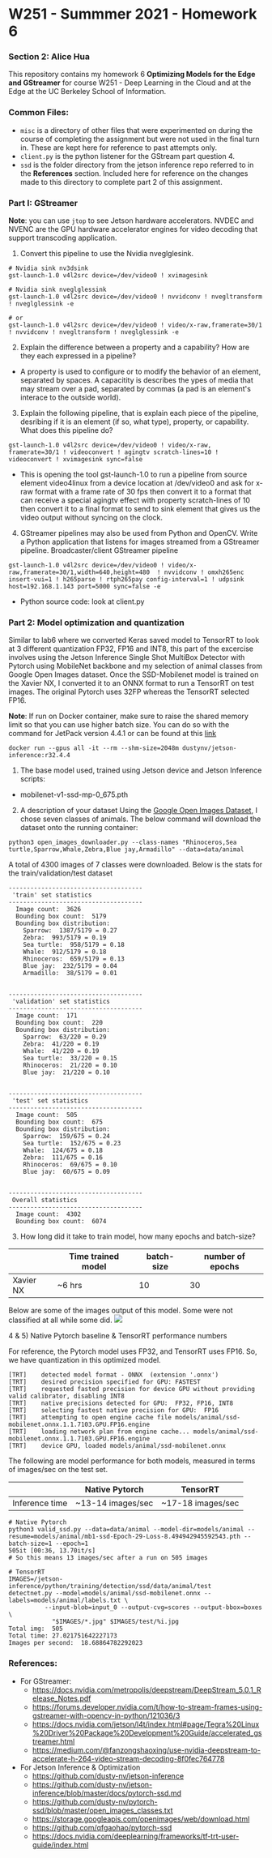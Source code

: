 # W251 - Summmer 2021 - Homework 6
### Section 2: Alice Hua

This repository contains my homework 6 **Optimizing Models for the Edge and GStreamer** for course W251 - Deep Learning in the Cloud and at the Edge at the UC Berkeley School of Information.

### Common Files:

- `misc` is a directory of other files that were experimented on during the course of completing the assignment but were not used in the final turn in. These are kept here for reference to past attempts only.
- `client.py` is the python listener for the GStream part question 4.
- `ssd` is the folder directory from the jetson inference repo referred to  in the **References** section. Included here for reference on the changes made to this directory to complete part 2 of this assignment.

### Part I: GStreamer 
**Note**: you can use `jtop` to see Jetson hardware accelerators. NVDEC and NVENC are the GPU hardware accelerator engines for video decoding that support transcoding application.

1. Convert this pipeline to use the Nvidia nveglglesink.
```
# Nvidia sink nv3dsink
gst-launch-1.0 v4l2src device=/dev/video0 ! xvimagesink

# Nvidia sink nveglglessink
gst-launch-1.0 v4l2src device=/dev/video0 ! nvvidconv ! nvegltransform ! nveglglessink -e

# or
gst-launch-1.0 v4l2src device=/dev/video0 ! video/x-raw,framerate=30/1 ! nvvidconv ! nvegltransform ! nveglglessink -e 
``` 

2. Explain the difference between a property and a capability? How are they each expressed in a pipeline?
- A property is used to configure or to modify the behavior of an element, separated by spaces. A capacitity is describes the ypes of media that may stream over a pad, separated by commas (a pad is an element's interace to the outside world).

3. Explain the following pipeline, that is explain each piece of the pipeline, desribing if it is an element (if so, what type), property, or capability. What does this pipeline do?
```
gst-launch-1.0 v4l2src device=/dev/video0 ! video/x-raw, framerate=30/1 ! videoconvert ! agingtv scratch-lines=10 ! videoconvert ! xvimagesink sync=false
```

- This is opening the tool gst-launch-1.0 to run a pipeline from source element video4linux from a device location at /dev/video0 and ask for x-raw format with a frame rate of 30 fps then convert it to a format that can receive a special agingtv effect with property scratch-lines of 10 then convert it to a final format to send to sink element that gives us the video output without syncing on the clock.

4) GStreamer pipelines may also be used from Python and OpenCV. Write a Python application that listens for images streamed from a GStreamer pipeline.
Broadcaster/client GStreamer pipeline
```
gst-launch-1.0 v4l2src device=/dev/video0 ! video/x-raw,framerate=30/1,width=640,height=480  ! nvvidconv ! omxh265enc insert-vui=1 ! h265parse ! rtph265pay config-interval=1 ! udpsink host=192.168.1.143 port=5000 sync=false -e 
```
- Python source code: look at client.py

### Part 2: Model optimization and quantization
Similar to lab6 where we converted Keras saved model to TensorRT to look at 3 different quantization FP32, FP16 and INT8, this part of the excercise involves using the Jetson Inference Single Shot MultiBox Detector with Pytorch using MobileNet backbone and my selection of animal classes from Google Open Images dataset. Once the SSD-Mobilenet model is trained on the Xavier NX, I converted it to an ONNX format to run a TensorRT on test images. The original Pytorch uses 32FP whereas the TensorRT selected FP16.  

**Note**: If run on Docker container, make sure to raise the shared memory limit so that you can use higher batch size. You can do so with the command for JetPack version 4.4.1 or can be found at this [link](https://github.com/dusty-nv/jetson-inference/blob/master/docs/aux-docker.md)
```
docker run --gpus all -it --rm --shm-size=2048m dustynv/jetson-inference:r32.4.4
```
 

1) The base model used, trained using Jetson device and Jetson Inference scripts:
- mobilenet-v1-ssd-mp-0_675.pth

2) A description of your dataset 
Using the [Google Open Images Dataset](https://storage.googleapis.com/openimages/web/visualizer/index.html?set=train&type=segmentation), I chose seven classes of animals. The below command will download the dataset onto the running container:
```
python3 open_images_downloader.py --class-names "Rhinoceros,Sea turtle,Sparrow,Whale,Zebra,Blue jay,Armadillo" --data=data/animal
``` 
A total of 4300 images of 7 classes were downloaded. Below is the stats for the train/validation/test dataset
```
-------------------------------------
 'train' set statistics
-------------------------------------
  Image count:  3626
  Bounding box count:  5179
  Bounding box distribution: 
    Sparrow:  1387/5179 = 0.27
    Zebra:  993/5179 = 0.19
    Sea turtle:  958/5179 = 0.18
    Whale:  912/5179 = 0.18
    Rhinoceros:  659/5179 = 0.13
    Blue jay:  232/5179 = 0.04
    Armadillo:  38/5179 = 0.01
 

-------------------------------------
 'validation' set statistics
-------------------------------------
  Image count:  171
  Bounding box count:  220
  Bounding box distribution: 
    Sparrow:  63/220 = 0.29
    Zebra:  41/220 = 0.19
    Whale:  41/220 = 0.19
    Sea turtle:  33/220 = 0.15
    Rhinoceros:  21/220 = 0.10
    Blue jay:  21/220 = 0.10
 

-------------------------------------
 'test' set statistics
-------------------------------------
  Image count:  505
  Bounding box count:  675
  Bounding box distribution: 
    Sparrow:  159/675 = 0.24
    Sea turtle:  152/675 = 0.23
    Whale:  124/675 = 0.18
    Zebra:  111/675 = 0.16
    Rhinoceros:  69/675 = 0.10
    Blue jay:  60/675 = 0.09
 

-------------------------------------
 Overall statistics
-------------------------------------
  Image count:  4302
  Bounding box count:  6074

```

 
3) How long did it take to train model, how many epochs and batch-size?  

|           | Time trained model | batch-size | number of epochs |
|-----------|--------------------|------------|------------------|
| Xavier NX | ~6 hrs             | 10         | 30               |   

Below are some of the images output of this model. Some were not classified at all while some did.
![](misc/results.png)

4 & 5) Native Pytorch baseline & TensorRT performance numbers

For reference, the Pytorch model uses FP32, and TensorRT uses FP16. So, we have quantization in this optimized model.
```
[TRT]    detected model format - ONNX  (extension '.onnx')
[TRT]    desired precision specified for GPU: FASTEST
[TRT]    requested fasted precision for device GPU without providing valid calibrator, disabling INT8
[TRT]    native precisions detected for GPU:  FP32, FP16, INT8
[TRT]    selecting fastest native precision for GPU:  FP16
[TRT]    attempting to open engine cache file models/animal/ssd-mobilenet.onnx.1.1.7103.GPU.FP16.engine
[TRT]    loading network plan from engine cache... models/animal/ssd-mobilenet.onnx.1.1.7103.GPU.FP16.engine
[TRT]    device GPU, loaded models/animal/ssd-mobilenet.onnx
```
The following are model performance for both models, measured in terms of images/sec on the test set.

|                | Native Pytorch     | TensorRT           |
|----------------|--------------------|--------------------|
| Inference time | ~13-14 images/sec  | ~17-18 images/sec  |


```
# Native Pytorch 
python3 valid_ssd.py --data=data/animal --model-dir=models/animal --resume=models/animal/mb1-ssd-Epoch-29-Loss-8.494942945592543.pth --batch-size=1 --epoch=1
505it [00:36, 13.70it/s]
# So this means 13 images/sec after a run on 505 images  

# TensorRT
IMAGES=/jetson-inference/python/training/detection/ssd/data/animal/test   
detectnet.py --model=models/animal/ssd-mobilenet.onnx --labels=models/animal/labels.txt \
          --input-blob=input_0 --output-cvg=scores --output-bbox=boxes \
            "$IMAGES/*.jpg" $IMAGES/test/%i.jpg
Total img:  505
Total time: 27.021751642227173
Images per second:  18.68864782292023
```

### References:
- For GStreamer:
	- https://docs.nvidia.com/metropolis/deepstream/DeepStream_5.0.1_Release_Notes.pdf
	- https://forums.developer.nvidia.com/t/how-to-stream-frames-using-gstreamer-with-opencv-in-python/121036/3
	- https://docs.nvidia.com/jetson/l4t/index.html#page/Tegra%20Linux%20Driver%20Package%20Development%20Guide/accelerated_gstreamer.html
	- https://medium.com/@fanzongshaoxing/use-nvidia-deepstream-to-accelerate-h-264-video-stream-decoding-8f0fec764778
- For Jetson Inference & Optimization
	- https://github.com/dusty-nv/jetson-inference
	- https://github.com/dusty-nv/jetson-inference/blob/master/docs/pytorch-ssd.md
	- https://github.com/dusty-nv/pytorch-ssd/blob/master/open_images_classes.txt
	- https://storage.googleapis.com/openimages/web/download.html
	- https://github.com/qfgaohao/pytorch-ssd
	- https://docs.nvidia.com/deeplearning/frameworks/tf-trt-user-guide/index.html
	 
